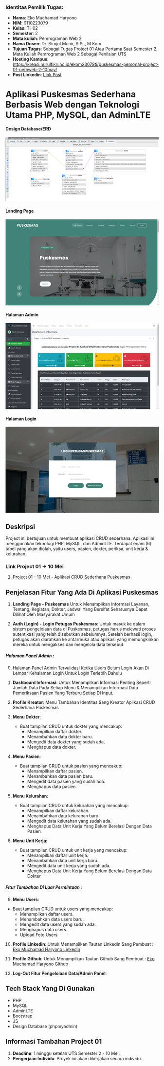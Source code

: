 ### Identitas Pemilik Tugas:

- **Nama**: Eko Muchamad Haryono
- **NIM**: 0110223079
- **Kelas**: TI-02
- **Semester**: 2
- **Mata kuliah**: Pemrograman Web 2
- **Nama Dosen**: Dr. Sirojul Munir, S.Si., M.Kom
- **Tujuan Tugas**: Sebagai Tugas Project 01 Atau Pertama Saat Semester 2, Mata Kuliah Pemrograman Web 2 Sebagai Penilaian UTS
- **Hosting Kampus**: https://kreasi.nurulfikri.ac.id/ekom23079ti/puskesmas-personal-project-01-pemweb-2-10may/
- **Post Linkedin**: [Link Post](https://www.linkedin.com/posts/eko-haryono-290_presentasi-puskesmas-berbasis-web-project-activity-7193501122496520193-_P0u?utm_source=share&utm_medium=member_desktop)

# Aplikasi Puskesmas Sederhana Berbasis Web dengan Teknologi Utama PHP, MySQL, dan AdminLTE

#### Design Database/ERD
![Design Database - Aplikasi CRUD Sederhana Puskesmas dengan PHP, MySQL, dan AdminLTE](assets/img/design_db/design_db_puskesmas.png)

#### Landing Page
![Landing Page - Aplikasi CRUD Sederhana Puskesmas dengan PHP, MySQL, dan AdminLTE](assets/img/readme/landing_page.png)

#### Halaman Admin
![Halaman Admin - Aplikasi CRUD Sederhana Puskesmas dengan PHP, MySQL, dan AdminLTE](assets/img/readme/halaman_administrator.png)

#### Halaman Login
![Halaman Login - Aplikasi CRUD Sederhana Puskesmas dengan PHP, MySQL, dan AdminLTE](assets/img/readme/halaman_login.png)

## Deskripsi

Project ini bertujuan untuk membuat aplikasi CRUD sederhana. Aplikasi ini menggunakan teknologi PHP, MySQL, dan AdminLTE. Terdapat enam (6) tabel yang akan diolah, yaitu users, pasien, dokter, periksa, unit kerja & kelurahan.

### Link Project 01 -> 10 Mei

1. [Project 01 - 10 Mei - Aplikasi CRUD Sederhana Puskesmas
   ](https://github.com/ekomh170/Project-1-PemWeb-2-10May.git)

## Penjelasan Fitur Yang Ada Di Aplikasi Puskesmas

1. **Landing Page - Puskesmas**
   Untuk Menampilkan Informasi Layanan, Tentang, Kegiatan, Dokter, Jadwal Yang Bersifat Seharusnya Dapat Dilihat Oleh Masyarakat Umum

2. **Auth (Login) - Login Petugas Puskesmas**:
   Untuk masuk ke dalam sistem pengelolaan data di Puskesmas, petugas harus melewati proses autentikasi yang telah disebutkan sebelumnya. Setelah berhasil login, petugas akan diarahkan ke antarmuka atau aplikasi yang memungkinkan mereka untuk mengakses dan mengelola data tersebut.

 ##### Halaman Panel Admin :

0. Halaman Panel Admin Tervalidasi Ketika Users Belum Login Akan Di Lempar Kehalaman Login Untuk Login Terlebih Dahulu

3. **Dashboard Informasi**:
   Untuk Menampilkan Informasi Penting Seperti Jumlah Data Pada Setiap Menu & Menampilkan Informasi Data Pemeriksaan Pasien Yang Terburu Setiap Di Input.

4. **Profile Kreator**:
   Menu Tambahan Identitas Sang Kreator Aplikasi CRUD Sederhana Puskesmas

5. **Menu Dokter**:
   - Buat tampilan CRUD untuk dokter yang mencakup:
     - Menampilkan daftar dokter.
     - Menambahkan data dokter baru.
     - Mengedit data dokter yang sudah ada.
     - Menghapus data dokter.

6. **Menu Pasien**:
   - Buat tampilan CRUD untuk pasien yang mencakup:
     - Menampilkan daftar pasien.
     - Menambahkan data pasien baru.
     - Mengedit data pasien yang sudah ada.
     - Menghapus data pasien.

7. **Menu Kelurahan**:
   - Buat tampilan CRUD untuk kelurahan yang mencakup:
     - Menampilkan daftar kelurahan.
     - Menambahkan data kelurahan baru.
     - Mengedit data kelurahan yang sudah ada.
     - Menghapus Data Unit Kerja Yang Belum Berelasi Dengan Data Pasien

8. **Menu Unit Kerja**:
   - Buat tampilan CRUD untuk unit kerja yang mencakup:
     - Menampilkan daftar unit kerja.
     - Menambahkan data unit kerja baru.
     - Mengedit data unit kerja yang sudah ada.
     - Menghapus Data Unit Kerja Yang Belum Berelasi Dengan Data Dokter

##### Fitur Tambahan Di Luar Permintaan :

9. **Menu Users**:
- Buat tampilan CRUD untuk users yang mencakup:
     - Menampilkan daftar users.
     - Menambahkan data users baru.
     - Mengedit data users yang sudah ada.
     - Menghapus data users.
     - Upload Foto Users

10. **Profile Linkedin**:
   Untuk Menampilkan Tautan Linkedin Sang Pembuat : [Eko Muchamad Haryono Linkedin
   ](https://www.linkedin.com/in/eko-haryono-290)

11. **Profile Github**:
   Untuk Menampilkan Tautan Github Sang Pembuat : [Eko Muchamad Haryono Github
   ](https://github.com/ekomh170)

12. **Log-Out Fitur Pengelolaan Data/Admin Panel**:

## Tech Stack Yang Di Gunakan

- PHP
- MySQL
- AdminLTE
- Bootstrap
- JS
- Design Database (phpmyadmin)

## Informasi Tambahan Project 01

1. **Deadline**: 1 minggu setelah UTS Semester 2 - 10 Mei.
2. **Pengerjaan Individu**: Proyek ini akan dikerjakan secara individu.
